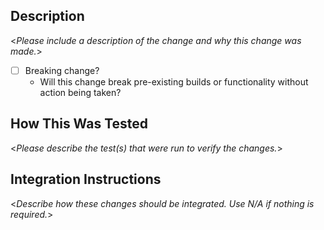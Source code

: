 ## Description

<_Please include a description of the change and why this change was made._>

- [ ] Breaking change?
  - Will this change break pre-existing builds or functionality without action being taken?

## How This Was Tested

<_Please describe the test(s) that were run to verify the changes._>

## Integration Instructions

<_Describe how these changes should be integrated. Use N/A if nothing is required._>
